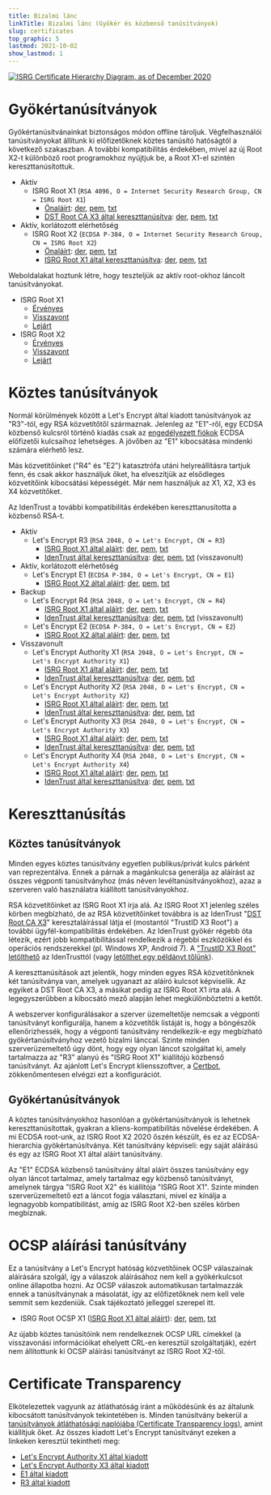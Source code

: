 ```yaml
---
title: Bizalmi lánc
linkTitle: Bizalmi lánc (Gyökér és közbenső tanúsítványok)
slug: certificates
top_graphic: 5
lastmod: 2021-10-02
show_lastmod: 1
---
```



[![ISRG Certificate Hierarchy Diagram, as of December 2020](/images/isrg-hierarchy.png)](/images/isrg-hierarchy.png)

# Gyökértanúsítványok

Gyökértanúsítvánainkat biztonságos módon offline tároljuk. Végfelhasználói tanúsítványokat állítunk ki előfizetőknek köztes tanúsító hatóságtól a következő szakaszban. A további kompatibilitás érdekében, mivel az új Root X2-t különböző root programokhoz nyújtjuk be, a Root X1-el szintén kereszttanúsítottuk.

* Aktív
  * ISRG Root X1 (`RSA 4096, O = Internet Security Research Group, CN = ISRG Root X1`)
    * [Önaláírt](https://crt.sh/?id=9314791): [der](/certs/isrgrootx1.der), [pem](/certs/isrgrootx1.pem), [txt](/certs/isrgrootx1.txt)
    * [DST Root CA X3 által kereszttanúsítva](https://crt.sh/?id=3958242236): [der](/certs/isrg-root-x1-cross-signed.der), [pem](/certs/isrg-root-x1-cross-signed.pem), [txt](/certs/isrg-root-x1-cross-signed.txt)
* Aktív, korlátozott elérhetőség
  * ISRG Root X2 (`ECDSA P-384, O = Internet Security Research Group, CN = ISRG Root X2`)
    * [Önaláírt](https://crt.sh/?id=3335562555): [der](/certs/isrg-root-x2.der), [pem](/certs/isrg-root-x2.pem), [txt](/certs/isrg-root-x2.txt)
    * [ISRG Root X1 által kereszttanúsítva](https://crt.sh/?id=3334561878): [der](/certs/isrg-root-x2-cross-signed.der), [pem](/certs/isrg-root-x2-cross-signed.pem), [txt](/certs/isrg-root-x2-cross-signed.txt)

Weboldalakat hoztunk létre, hogy teszteljük az aktív root-okhoz láncolt tanúsítványokat.

* ISRG Root X1
  * [Érvényes](https://valid-isrgrootx1.letsencrypt.org/)
  * [Visszavont](https://revoked-isrgrootx1.letsencrypt.org/)
  * [Lejárt](https://expired-isrgrootx1.letsencrypt.org/)
* ISRG Root X2
  * [Érvényes](https://valid-isrgrootx2.letsencrypt.org/)
  * [Visszavont](https://revoked-isrgrootx2.letsencrypt.org/)
  * [Lejárt](https://expired-isrgrootx2.letsencrypt.org/)

# Köztes tanúsítványok

Normál körülmények között a Let's Encrypt által kiadott tanúsítványok az "R3"-tól, egy RSA közvetítőtől származnak. Jelenleg az "E1"-ről, egy ECDSA közbenső kulcsról történő kiadás csak az [engedélyezett fiókok](https://community.letsencrypt.org/t/ecdsa-availability-in-production-environment/150679) ECDSA előfizetői kulcsaihoz lehetséges. A jövőben az "E1" kibocsátása mindenki számára elérhető lesz.

Más közvetítőinket ("R4" és "E2") katasztrófa utáni helyreállításra tartjuk fenn, és csak akkor használjuk őket, ha elveszítjük az elsődleges közvetítőink kibocsátási képességét. Már nem használjuk az X1, X2, X3 és X4 közvetítőket.

Az IdenTrust a további kompatibilitás érdekében kereszttanusította a közbenső RSA-t.

* Aktív
  * Let's Encrypt R3 (`RSA 2048, O = Let's Encrypt, CN = R3`)
    * [ISRG Root X1 által aláírt](https://crt.sh/?id=3334561879): [der](/certs/lets-encrypt-r3.der), [pem](/certs/lets-encrypt-r3.pem), [txt](/certs/lets-encrypt-r3.txt)
    * [IdenTrust által kereszttanúsítva](https://crt.sh/?id=3479778542): [der](/certs/lets-encrypt-r3-cross-signed.der), [pem](/certs/lets-encrypt-r3-cross-signed.pem), [txt](/certs/lets-encrypt-r3-cross-signed.txt) (visszavonult)
* Aktív, korlátozott elérhetőség
  * Let's Encrypt E1 (`ECDSA P-384, O = Let's Encrypt, CN = E1`)
    * [ISRG Root X2 által aláírt](https://crt.sh/?id=3334671964): [der](/certs/lets-encrypt-e1.der), [pem](/certs/lets-encrypt-e1.pem), [txt](/certs/lets-encrypt-e1.txt)
* Backup
  * Let's Encrypt R4 (`RSA 2048, O = Let's Encrypt, CN = R4`)
    * [ISRG Root X1 által aláírt](https://crt.sh/?id=3334561877): [der](/certs/lets-encrypt-r4.der), [pem](/certs/lets-encrypt-r4.pem), [txt](/certs/lets-encrypt-r4.txt)
    * [IdenTrust által kereszttanúsítva](https://crt.sh/?id=3479778543): [der](/certs/lets-encrypt-r4-cross-signed.der), [pem](/certs/lets-encrypt-r4-cross-signed.pem), [txt](/certs/lets-encrypt-r4-cross-signed.txt) (visszavonult)
  * Let's Encrypt E2 (`ECDSA P-384, O = Let's Encrypt, CN = E2`)
    * [ISRG Root X2 által aláírt](https://crt.sh/?id=3334671963): [der](/certs/lets-encrypt-e2.der), [pem](/certs/lets-encrypt-e2.pem), [txt](/certs/lets-encrypt-e2.txt)
* Visszavonult
  * Let's Encrypt Authority X1 (`RSA 2048, O = Let's Encrypt, CN = Let's Encrypt Authority X1`)
    * [ISRG Root X1 által aláírt](https://crt.sh/?id=9314792): [der](/certs/letsencryptauthorityx1.der), [pem](/certs/letsencryptauthorityx1.pem), [txt](/certs/letsencryptauthorityx1.txt)
    * [IdenTrust által kereszttanúsítva](https://crt.sh/?id=10235198): [der](/certs/lets-encrypt-x1-cross-signed.der), [pem](/certs/lets-encrypt-x1-cross-signed.pem), [txt](/certs/lets-encrypt-x1-cross-signed.txt)
  * Let's Encrypt Authority X2 (`RSA 2048, O = Let's Encrypt, CN = Let's Encrypt Authority X2`)
    * [ISRG Root X1 által aláírt](https://crt.sh/?id=12721505): [der](/certs/letsencryptauthorityx2.der), [pem](/certs/letsencryptauthorityx2.pem), [txt](/certs/letsencryptauthorityx2.txt)
    * [IdenTrust által kereszttanúsítva](https://crt.sh/?id=10970235): [der](/certs/lets-encrypt-x2-cross-signed.der), [pem](/certs/lets-encrypt-x2-cross-signed.pem), [txt](/certs/lets-encrypt-x2-cross-signed.txt)
  * Let's Encrypt Authority X3 (`RSA 2048, O = Let's Encrypt, CN = Let's Encrypt Authority X3`)
    * [ISRG Root X1 által aláírt](https://crt.sh/?id=47997543): [der](/certs/letsencryptauthorityx3.der), [pem](/certs/letsencryptauthorityx3.pem), [txt](/certs/letsencryptauthorityx3.txt)
    * [IdenTrust által kereszttanúsítva](https://crt.sh/?id=15706126): [der](/certs/lets-encrypt-x3-cross-signed.der), [pem](/certs/lets-encrypt-x3-cross-signed.pem), [txt](/certs/lets-encrypt-x3-cross-signed.txt)
  * Let's Encrypt Authority X4 (`RSA 2048, O = Let's Encrypt, CN = Let's Encrypt Authority X4`)
    * [ISRG Root X1 által aláírt](https://crt.sh/?id=47997546): [der](/certs/letsencryptauthorityx4.der), [pem](/certs/letsencryptauthorityx4.pem), [txt](/certs/letsencryptauthorityx4.txt)
    * [IdenTrust által kereszttanúsítva](https://crt.sh/?id=15710291): [der](/certs/lets-encrypt-x4-cross-signed.der), [pem](/certs/lets-encrypt-x4-cross-signed.pem), [txt](/certs/lets-encrypt-x4-cross-signed.txt)

# Kereszttanúsítás

## Köztes tanúsítványok

Minden egyes köztes tanúsítvány egyetlen publikus/privát kulcs párként van reprezentálva. Ennek a párnak a magánkulcsa generálja az aláírást az összes végponti tanúsítványhoz (más néven levéltanúsítványokhoz), azaz a szerveren való használatra kiállított tanúsítványokhoz.

RSA közvetítőinket az ISRG Root X1 írja alá. Az ISRG Root X1 jelenleg széles körben megbízható, de az RSA közvetítőinket továbbra is az IdenTrust "[DST Root CA X3](https://crt.sh/?id=8395)" keresztaláírással látja el (mostantól "TrustID X3 Root") a további ügyfél-kompatibilitás érdekében. Az IdenTrust gyökér régebb óta létezik, ezért jobb kompatibilitással rendelkezik a régebbi eszközökkel és operációs rendszerekkel (pl. Windows XP, Android 7). A ["TrustID X3 Root" letölthető](https://www.identrust.com/support/downloads) az IdenTrusttól (vagy [letölthet egy példányt tőlünk](/certs/trustid-x3-root.pem.txt)).

A kereszttanúsítások azt jelentik, hogy minden egyes RSA közvetítőnknek két tanúsítványa van, amelyek ugyanazt az aláíró kulcsot képviselik. Az egyiket a DST Root CA X3, a másikat pedig az ISRG Root X1 írta alá. A legegyszerűbben a kibocsátó mező alapján lehet megkülönböztetni a kettőt.

A webszerver konfigurálásakor a szerver üzemeltetője nemcsak a végponti tanúsítványt konfigurálja, hanem a közvetítők listáját is, hogy a böngészők ellenőrizhessék, hogy a végponti tanúsítvány rendelkezik-e egy megbízható gyökértanúsítványhoz vezető bizalmi lánccal. Szinte minden szerverüzemeltető úgy dönt, hogy egy olyan láncot szolgáltat ki, amely tartalmazza az "R3" alanyú és "ISRG Root X1" kiállítójú közbenső tanúsítványt. Az ajánlott Let's Encrypt kliensszoftver, a [Certbot](https://certbot.org), zökkenőmentesen elvégzi ezt a konfigurációt.

## Gyökértanúsítványok
A köztes tanúsítványokhoz hasonlóan a gyökértanúsítványok is lehetnek kereszttanúsítottak, gyakran a kliens-kompatibilitás növelése érdekében. A mi ECDSA root-unk, az ISRG Root X2 2020 őszén készült, és ez az ECDSA-hierarchia gyökértanúsítványa. Két tanúsítvány képviseli: egy saját aláírású és egy az ISRG Root X1 által aláírt tanúsítvány.

Az "E1" ECDSA közbenső tanúsítvány által aláírt összes tanúsítvány egy olyan láncot tartalmaz, amely tartalmaz egy közbenső tanúsítványt, amelynek tárgya "ISRG Root X2" és kiállítója "ISRG Root X1". Szinte minden szerverüzemeltető ezt a láncot fogja választani, mivel ez kínálja a legnagyobb kompatibilitást, amíg az ISRG Root X2-ben széles körben megbíznak.

# OCSP aláírási tanúsítvány

Ez a tanúsítvány a Let's Encrypt hatóság közvetítőinek OCSP válaszainak aláírására szolgál, így a válaszok aláírásához nem kell a gyökérkulcsot online állapotba hozni. Az OCSP válaszok automatikusan tartalmazzák ennek a tanúsítványnak a másolatát, így az előfizetőknek nem kell vele semmit sem kezdeniük. Csak tájékoztató jelleggel szerepel itt.

* ISRG Root OCSP X1 ([ISRG Root X1 által aláírt](https://crt.sh/?id=2929281974)): [der](/certs/isrg-root-ocsp-x1.der), [pem](/certs/isrg-root-ocsp-x1.pem), [txt](/certs/isrg-root-ocsp-x1.txt)

Az újabb köztes tanúsítóink nem rendelkeznek OCSP URL címekkel (a visszavonási információikat ehelyett CRL-en keresztül szolgáltatják), ezért nem állítottunk ki OCSP aláírási tanúsítványt az ISRG Root X2-től.

# Certificate Transparency

Elkötelezettek vagyunk az átláthatóság iránt a működésünk és az általunk kibocsátott tanúsítványok tekintetében is. Minden tanúsítvány bekerül a [tanúsítványok átláthatósági naplójába (Certificate Transparency logs)](https://www.certificate-transparency.org/), amint kiállítjuk őket. Az összes kiadott Let's Encrypt tanúsítványt ezeken a linkeken keresztül tekintheti meg:

* [Let's Encrypt Authority X1 által kiadott](https://crt.sh/?Identity=%25&iCAID=7395)
* [Let's Encrypt Authority X3 által kiadott](https://crt.sh/?Identity=%25&iCAID=16418)
* [E1 által kiadott](https://crt.sh/?Identity=%25&iCAID=183283)
* [R3 által kiadott](https://crt.sh/?Identity=%25&iCAID=183267)

